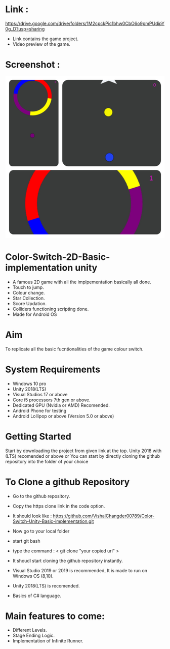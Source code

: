 # Link : 
https://drive.google.com/drive/folders/1M2cpckPic1bhw0CbO6o9pmPUdipY0g_D?usp=sharing

* Link contains the game project.
* Video preview of the game.

# Screenshot : 

![](GameCollage.png)

# Color-Switch-2D-Basic-implementation unity
* A famous 2D game with all the implpementation basically all done.
* Touch to jump.
* Colour change.
* Star Collection.
* Score Updation.
* Colliders functioning scripting done.
* Made for Android OS

# Aim
To replicate all the basic fucntionalities of the game colour switch.

# System Requirements
* Windows 10 pro
* Unity 2018(LTS)
* Visual Studios 17 or above
* Core i5 processors 7th gen or above.
* Dedicated GPU (Nvidia or AMD) Recomended.
* Android Phone for testing 
* Android Lollipop or above (Version 5.0 or above)

# Getting Started
Start by downloading the project from given link at the top.
Unity 2018 with (LTS) recomended or above
or
You can start by directly cloning the github repository into the folder of your choice

# To Clone a github Repository
* Go to the github repository.
* Copy the https clone link in the code option.
* It should look like : https://github.com/VishalChangder00789/Color-Switch-Unity-Basic-implementation.git
* Now go to your local folder
* start git bash 
* type the command : < git clone "your copied url" > 
* It shoudl start cloning the github repository instantly.

* Visual Studio 2019 or 2019 is recommended, It is made to run on Windows OS (8,10).
* Unity 2018(LTS) is recomended.
* Basics of C# language.

# Main features to come:
* Different Levels.
* Stage Ending Logic.
* Implementation of Infinite Runner.






